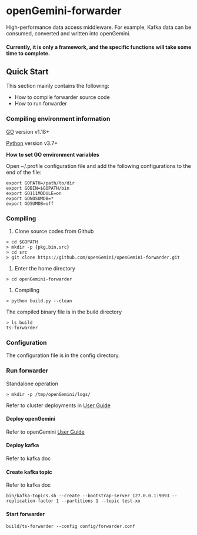 # openGemini-forwarder
High-performance data access middleware. For example, Kafka data can be consumed, converted and written into openGemini.
#### Currently, it is only a framework, and the specific functions will take some time to complete.


## Quick Start

This section mainly contains the following:

- How to compile forwarder source code
- How to run forwarder 



### Compiling environment information

[GO](https://golang.org/dl/) version v1.18+

[Python](https://www.python.org/downloads/) version v3.7+

**How to set GO environment variables**

Open ~/.profile configuration file and add the following configurations to the end of the file:

```
export GOPATH=/path/to/dir
export GOBIN=$GOPATH/bin
export GO111MODULE=on
export GONOSUMDB=*
export GOSUMDB=off
```



### Compiling

1. Clone source codes from Github

```
> cd $GOPATH
> mkdir -p {pkg,bin,src}
> cd src
> git clone https://github.com/openGemini/openGemini-forwarder.git
```

1. Enter the home directory

```
> cd openGemini-forwarder
```

1. Compiling

```
> python build.py --clean
```

The compiled binary file is in the build directory

```
> ls build
ts-forwarder
```



### Configuration

The configuration file is in the config directory. 

### Run forwarder

Standalone operation

```
> mkdir -p /tmp/openGemini/logs/
```

Refer to cluster deployments in [User Guide](http://opengemini.org/docs)

#### Deploy openGemini

Refer to openGemini [User Guide](http://opengemini.org/docs)



#### Deploy kafka

Refer to kafka doc



#### Create kafka topic

Refer to kafka doc

```
bin/kafka-topics.sh --create --bootstrap-server 127.0.0.1:9093 --replication-factor 1 --partitions 1 --topic test-xx
```



#### Start forwarder

```
build/ts-forwarder --config config/forwarder.conf
```

